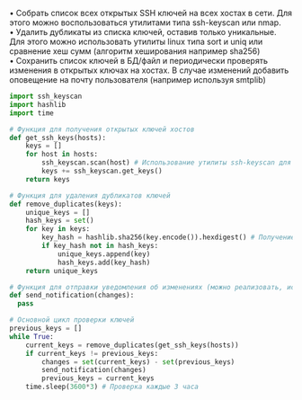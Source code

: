•	Собрать список всех открытых SSH ключей на всех хостах в сети. Для этого можно воспользоваться утилитами типа ssh-keyscan или nmap.  
•	Удалить дубликаты из списка ключей, оставив только уникальные. Для этого можно использовать утилиты linux типа sort и uniq или сравнение хеш сумм 
(алгоритм хеширования например sha256)  
•	Сохранить список ключей в БД/файл и периодически проверять изменения в открытых ключах на хостах. В случае изменений  добавить 
оповещение на почту пользователя (например используя smtplib)  

```python
import ssh_keyscan
import hashlib
import time

# Функция для получения открытых ключей хостов
def get_ssh_keys(hosts):
    keys = []
    for host in hosts:
        ssh_keyscan.scan(host) # Использование утилиты ssh-keyscan для получения ключей
        keys += ssh_keyscan.get_keys()
    return keys

# Функция для удаления дубликатов ключей
def remove_duplicates(keys):
    unique_keys = []
    hash_keys = set()
    for key in keys:
        key_hash = hashlib.sha256(key.encode()).hexdigest() # Получение хеш-суммы ключа
        if key_hash not in hash_keys:
            unique_keys.append(key)
            hash_keys.add(key_hash)
    return unique_keys

# Функция для отправки уведомления об изменениях (можно реализовать, используя smtplib)
def send_notification(changes):
  pass

# Основной цикл проверки ключей
previous_keys = []
while True:
    current_keys = remove_duplicates(get_ssh_keys(hosts))
    if current_keys != previous_keys:
        changes = set(current_keys) - set(previous_keys)
        send_notification(changes)
        previous_keys = current_keys
    time.sleep(3600*3) # Проверка каждые 3 часа
```
